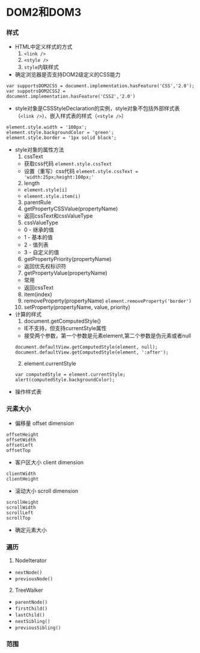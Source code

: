 # DOM2和DOM3

### 样式
* HTML中定义样式的方式
  1. `<link />`
  2. `<style />`
  3. `style`内联样式
* 确定浏览器是否支持DOM2级定义的CSS能力
```
var supportsDOM2CSS = document.implementation.hasFeature('CSS','2.0');
var suppotrsDOM2CSS2 = document.implementation.hasFeature('CSS2','2.0')
```
* style对象是CSSStyleDeclaration的实例，style对象不包括外部样式表（`<link />`）、嵌入样式表的样式（`<style />`）
```
element.style.width = '100px';
element.style.backgroundColor = 'green';
element.style.border = '1px solid black';
```
* style对象的属性方法
  1. cssText
    * 获取css代码 `element.style.cssText`
    * 设置（重写）css代码 `element.style.cssText = 'width:25px;height:100px;'`
  2. length
    * `element.style[i]`
    * `element.style.item(i)`
  3. parentRule
  4. getPropertyCSSValue(propertyName)
    * 返回cssText和cssValueType
  5. cssValueType
    * 0 - 继承的值
    * 1 - 基本的值
    * 2 - 值列表
    * 3 - 自定义的值
  6. getPropertyPriority(propertyName)
    * 返回优先权标识符
  7. getPropertyValue(propertyName)
    * 常用
    * 返回cssText
  8. item(index)
  9. removeProperty(propertyName)
    `element.removeProperty('border')`
  10. setProperty(propertyName, value, priority)
* 计算的样式
  1. document.getComputedStyle()
    * IE不支持，但支持currentStyle属性
    * 接受两个参数，第一个参数是元素element,第二个参数是伪元素或者null
    ```
    document.defaultView.getComputedStyle(element, null);
    document.defaultView.getComputedStyle(element, ':after');
    ```
  2. element.currentStyle
    ```
    var computedStyle = element.currentStyle;
    alert(computedStyle.backgroundColor);
    ```
* 操作样式表

### 元素大小
* 偏移量 offset dimension
```
offsetHeight
offsetWidth
offsetLeft
offsetTop
```
* 客户区大小 client dimension
```
clientWidth
clientHeight
```
* 滚动大小 scroll dimension
```
scrollHeight
scrollWidth
scrollLeft
scrollTop
```
* 确定元素大小

### 遍历
1. NodeIterator
  * `nextNode()`
  * `previousNode()`
2. TreeWalker
  * `parentNode()`
  * `firstChild()`
  * `lastChild()`
  * `nextSibling()`
  * `previousSibling()`

### 范围
